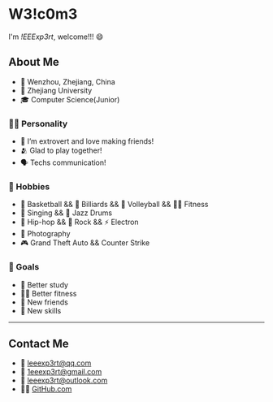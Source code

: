 # W3!c0m3

I'm *!EEExp3rt*, welcome!!! 😄

## About Me

- 📌 Wenzhou, Zhejiang, China
- 🏫 Zhejiang University
- 🎓 Computer Science(Junior)

### 🙋‍♂️ Personality

- 👥 I’m extrovert and love making friends!
- 🫂 Glad to play together!
- 🗣️ Techs communication!

### 💟 Hobbies

- 🏀 Basketball && 🎱 Billiards && 🏐 Volleyball && 🏋️‍♂️ Fitness
- 🎤 Singing && 🥁 Jazz Drums
- 🎵 Hip-hop && 🤘 Rock && ⚡ Electron
- 📸 Photography
- 🎮 Grand Theft Auto && Counter Strike

### 🎯 Goals

- 📝 Better study
- 🏃‍♂️ Better fitness
- 👬 New friends
- 🤹 New skills

---

## Contact Me

- 📧 [leeexp3rt@qq.com](mailto:leeexp3rt@qq.com)
- 📧 [1eeexp3rt@gmail.com](mailto:1eeexp3rt@gmail.com)
- 📧 [leeexp3rt@outlook.com](mailto:leeexp3rt@outlook.com)
- 👨‍💻 [GitHub.com](https://github.com/lEEExp3rt)
